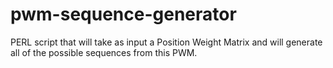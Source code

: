 # pwm-sequence-generator
PERL script that will take as input a Position Weight Matrix and will generate all of the possible sequences from this PWM.

